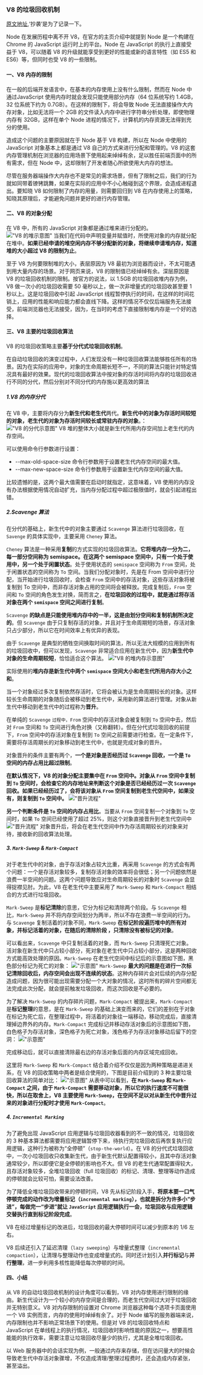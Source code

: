 ### V8 的垃圾回收机制

[原文地址](https://zhuanlan.zhihu.com/p/520393745),‘抄袭’是为了记录一下。

Node 在发展历程中离不开 V8，在官方的主页介绍中就提到 Node 是一个构建在 Chrome 的 JavaScript 运行时上的平台。Node 在 JavaScript 的执行上直接受益于 V8，可以随着 V8 的升级就能享受到更好的性能或新的语言特性（如 ES5 和 ES6）等，但同时也受 V8 的一些限制。

#### 一、V8 内存的限制

在一般的后端开发语言中，在基本的内存使用上没有什么限制，然而在 Node 中通过JavaScript 使用内存时就会发现只能使用部分内存（64 位系统写约 1.4GB，32 位系统下约为 0.7GB）。在这样的限制下，将会导致 Node 无法直接操作大内存对象，比如无法将一个 2GB 的文件读入内存中进行字符串分析处理，即使物理内存有 32GB，这样在单个 Node 进程的情况下，计算机的内存资源无法得到充分的使用。

造成这个问题的主要原因就在于 Node 基于 V8 构建，所以在 Node 中使用的JavaScript 对象基本上都是通过 V8 自己的方式来进行分配和管理的。V8 的这套内存管理机制在浏览器的应用场景下使用起来绰绰有余，足以胜任前端页面中的所有需求，但在 Node 中，这却限制了开发者随心所欲使用大内存的想法。

尽管在服务器端操作大内存也不是常见的需求场景，但有了限制之后，我们的行为就如同带着镣铐跳舞，如果在实际的应用中不小心触碰到这个界限，会造成进程退出。要知晓 V8 如何限制了内存的用量，则需要回归到 V8 在内存使用上的策略，知晓其原理后，才能避免问题并更好的进行内存管理。

#### 二、V8 的对象分配

在 V8 中，所有的 JavaScript 对象都是通过堆来进行分配的。
!["V8 的堆示意图"](../../images/v8/01.png "V8 的堆示意图")
当我们在代码中声明变量并赋值时，所使用对象的内存就分配在堆中。**如果已经申请的堆空闲内存不够分配新的对象，将继续申请堆内存，知道堆的大小超过 V8 的限制为止**。

至于 V8 为何要限制堆的大小，表层原因为 V8 最初为浏览器而设计，不太可能遇到用大量内存的场景。对于网页来说，V8 的限制值已经绰绰有余。深层原因是 V8 的垃圾回收机制的限制。按官方的说法，以 1.5GB 的垃圾回收堆内存为例，V8 做一次小的垃圾回收需要 50 毫秒以上，做一次非增量式的垃圾回收甚至要 1 秒以上。这是垃圾回收中引起 JavaScript 线程暂停执行的时间，在这样的时间花销上，应用的性能和响应能力都会直线下降。这样的情况不仅仅后端服务无法接受，前端浏览器也无法接受，因为，在当时的考虑下直接限制堆内存是一个好的选择。

#### 三、V8 主要的垃圾回收算法

V8 的垃圾回收策略主要**基于分代式垃圾回收机制**。

在自动垃圾回收的演变过程中，人们发现没有一种垃圾回收算法能够胜任所有的场景。因为在实际的应用中，对象的生命周期长短不一，不同的算法只能针对特定情况具有最好的效果。现代的垃圾回收算法中按对象的存活时间将内存的垃圾回收进行不同的分代，然后分别对不同分代的内存施以更高效的算法

##### 1.V8 的内存分代

在 V8 中，主要将内存分为**新生代和老生代**两代。**新生代中的对象为存活时间较短的对象，老生代的对象为存活时间较长或常驻内存的对象**。：
!["V8 的分代示意图"](../../images/v8/02.png "V8 的分代")
V8 堆的整体大小就是新生代所用内存空间加上老生代的内存空间。

可以使用命令行参数进行设置：

* --max-old-space-size 命令行参数用于设置老生代内存空间的最大值。
* --max-new-space-size 命令行参数用于设置新生代内存空间的最大值。

比较遗憾的是，这两个最大值需要在启动时就指定，这意味着，V8 使用的内存没有办法根据使用情况自动扩充，当内存分配过程中超过极限值时，就会引起进程出错。

##### 2.Scavenge 算法

在分代的基础上，新生代中的对象主要通过 `Scavenge` 算法进行垃圾回收，在 `Savenge` 的具体实现中，主要采用 `Cheney` 算法。

`Cheney` 算法是一种采用**复制**的方式实现的垃圾回收算法。**它将堆内存一分为二，每一部分空间称为 semispace。在这两个 semispace 空间中，只有一个处于使用中，另一个处于闲置状态**。处于使用状态的 `semispace` 空间称为 `From` 空间，处于闲置状态的空间称为 `To` 空间。当我们分配对象时，先是在 From 空间中进行分配，当开始进行垃圾回收时，会检查 `From` 空间中的存活对象，这些存活对象将被复制到 To 空间中，而非存活对象占用的空间将会被释放。完成复制后，`From` 空间和 `To` 空间的角色发生对换，简而言之，**在垃圾回收的过程中，就是通过将存活对象在两个 `semispace` 空间之间进行复制**。

`Scavenge` **的缺点是只能使用堆内存中的一半，这是由划分空间和复制机制所决定的**。但 `Scavenge` 由于只复制存活的对象，并且对于生命周期短的场景，存活对象只占少部分，所以它在时间效率上有优异的表现。

由于 `Scavenge` 是典型的牺牲空间换取时间的算法，所以无法大规模的应用到所有的垃圾回收中，但可以发现，`Scavenge` 非常适合应用在新生代中，因为**新生代中对象的生命周期较短**，恰恰适合这个算法。
!["V8 的堆内存示意图"](../../images/v8/03.png "V8 的堆内存示意图")

实际使用的**堆内存是新生代中两个 `semispace` 空间大小和老生代所用内存大小之和**。

当一个对象经过多次复制依然存活时，它将会被认为是生命周期较长的对象。这样较长生命周期的对象随后会被移动到老生代中，采用新的算法进行管理。对象从新生代中移动到老生代中的过程称为**晋升**。

在单纯的 `Scavenge` `过程中，From` 空间中的存活对象会被复制到 `To` 空间中去，然后对 `From` 空间和 `To` 空间进行角色对换（又称翻转）。但在分代式垃圾回收的前提下，`From` 空间中的存活对象在复制到 `To` 空间之前需要进行检查。在一定条件下，需要将存活周期长的对象移动到老生代中，也就是完成对象的晋升。

对象晋升的条件主要有两个，**一个是对象是否经历过 `Scavenge` 回收，一个是 `To` 空间的内存占用比超过限制**。

**在默认情况下，V8 的对象分配主要集中在 `From` 空间中。对象从 `From` 空间中复制到 `To` 空间时，会检查它的内存地址来判断这个对象是否已经经历过一次 `Scavenge` 回收。如果已经经历过了，会将该对象从 `From` 空间复制到老生代空间中，如果没有，则复制到 `To` 空间中。**
!["晋升流程"](../../images/v8/04.png "晋升流程")

**另一个判断条件是 `To` 空间的内存占用比**。当要从 `From` 空间复制一个对象到 `To` 空间时，如果 `To` 空间已经使用了超过 25%，则这个对象直接晋升到老生代空间中
!["晋升流程"](../../images/v8/05.png "晋升流程")
对象晋升后，将会在老生代空间中作为存活周期较长的对象来对待，接收新的回收算法处理。

##### 3. `Mark-Sweep` & `Mark-Compact`

对于老生代中的对象，由于存活对象占较大比重，再采用 `Scavenge` 的方式会有两个问题：一个是存活对象较多，复制存活对象的效率将会很低；另一个问题依然是浪费一半空间的问题。这两个问题导致应对生命周期较长的对象时 `Scavenge` 会显得捉襟见肘。为此，V8 在老生代中主要采用了 `Mark-Sweep` 和 `Mark-Compact` 相结合的方式进行垃圾回收。

`Mark-Sweep` 是**标记清除**的意思，它分为标记和清除两个阶段。与 `Scavenge` 相比，`Mark-Sweep` 并不将内存空间划分为两半，所以不存在浪费一半空间的行为。与 `Scavenge` 复制活着的对象不同，`Mark-Sweep` **在标记阶段遍历堆中的所有对象，并标记活着的对象，在随后的清除阶段 ，只清除没有被标记的对象**。

可以看出来，`Scavenge` 中只复制活着的对象，而 `Mark-Sweep` 只清理死亡对象。活对象在新生代中只占较小部分，死对象在老生代中只占较小部分，这是两种回收方式能高效处理的原因。`Mark-Sweep` 在老生代空间中标记后的示意图如下图，黑色部分标记为死亡的对象：
!["示意图"](../../images/v8/06.png "示意图")
`Mark-Sweep` **最大的问题是在进行一次标记清除回收后，内存空间会出现不连续的状态**。这种内存碎片会对后续的内存分配造成问题，因为很可能出现需要分配一个大对象的情况，这时所有的碎片空间都无法完成此次分配，就会提前触发垃圾回收，而这次回收是不必要的。

为了解决 `Mark-Sweep` 的内存碎片问题，`Mark-Compact` 被提出来，`Mark-Compact` 是**标记整理**的意思，是在 `Mark-Sweep` 的基础上演变而来的，它们的差别在于对象在标记为死亡后，在整理过程中，将活着的对象往一端移动，移动完成后，直接清理掉边界外的内存。`Mark-Compact` 完成标记并移动存活对象后的示意图如下图，白色格子为存活对象，深色格子为死亡对象，浅色格子为存活对象移动后留下的空洞：
!["示意图"](../../images/v8/07.png "示意图")

完成移动后，就可以直接清除最右边的存活对象后面的内存区域完成回收。

这里将 `Mark-Sweep` 和 `Mark-Compact` 结合着介绍不仅仅是因为两种策略是递进关系，在 V8 的回收策略中两者是结合使用的，下图是目前介绍到的 3 种主要垃圾回收算法的简单对比：
!["示意图"](../../images/v8/08.png "示意图")
从表中可以看到，**在 `Mark-Sweep` 和 `Mark-Compact` 之间，由于 `Mark-Compact` 需要移动对象，所以它的执行速度不可能很快，所以在取舍上，V8 主要使用 `Mark-Sweep`，在空间不足以对从新生代中晋升过来的对象进行分配时才使用 `Mark-Compact`**。

##### 4. `Incremental Marking`

为了避免出现 JavaScript 应用逻辑与垃圾回收器看到的不一致的情况，垃圾回收的 3 种基本算法都需要将应用逻辑暂停下来，待执行完垃圾回收后再恢复执行应用逻辑，这种行为被称为“全停顿”（`stop-the-world`）。在 V8 的分代式垃圾回收中，一次小垃圾回收只收集新生代，由于新生代默认配置得较小，且其中存活对象通常较少，所以即便它是全停顿的影响也不大。但 V8 的老生代通常配置得较大，且存活对象较多，全堆垃圾回收（full 垃圾回收）的标记、清理、整理等动作造成的停顿就会比较可怕，需要设法改善。

为了降低全堆垃圾回收带来的停顿时间，V8 先从标记阶段入手，**将原本要一口气停顿完成的动作改为增量标记（`incremental marking`），也就是拆分为许多小“步进”，每做完一“步进”就让 `JavaScript` 应用逻辑执行一会，垃圾回收与应用逻辑交替执行直到标记阶段完成**。

V8 在经过增量标记的改进后，垃圾回收的最大停顿时间可以减少到原本的 1/6 左右。

V8 后续还引入了延迟清理（`lazy sweeping`）与增量式整理（`incremental compaction`），让清理与整理动作也变成增量式的。同时还计划引入**并行标记**与**并行整理**，进一步利用多核性能降低每次停顿的时间。

#### 四、小结

从 V8 的自动垃圾回收机制的设计角度可以看到，V8 对内存使用进行限制的缘由。新生代设计为一个较小的内存空间是合理的，而老生代空间过大对于垃圾回收并无特别意义。V8 对内存限制的设置对 Chrome 浏览器这种每个选项卡页面使用一个 V8 实例而言，内存的使用时绰绰有余了。对于 Node 编写的服务器端来说，内存限制也并不影响正常场景下的使用。但是对 V8 的垃圾回收特点和 JavaScript 在单线程上的执行情况，垃圾回收时影响性能的原因之一，想要高性能能的执行效率，需要注意让垃圾回收尽量少的执行，尤其是全堆垃圾回收。

以 Web 服务器中的会话实现为例，一般通过内存来存储，但在访问量大的时候会导致老生代中存活对象骤增，不仅造成清理/整理过程费时，还会造成内存紧张，甚至溢出。
